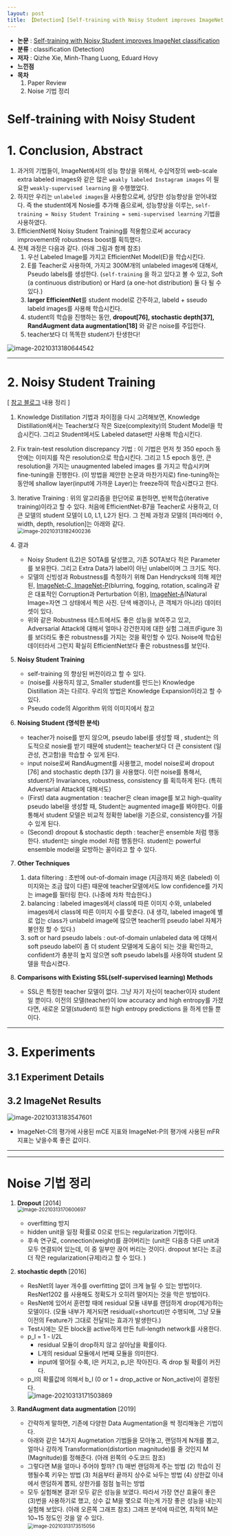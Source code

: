 ```yaml
---
layout: post
title: 【Detection】[Self-training with Noisy Student improves ImageNet classification
---
```


- **논문** : [Self-training with Noisy Student improves ImageNet classification](https://arxiv.org/abs/1911.04252)
- **분류** : classification (Detection)
- **저자** : Qizhe Xie, Minh-Thang Luong, Eduard Hovy
- **느낀점** 
- **목차**
  1. Paper Review
  2. Noise 기법 정리



# Self-training with Noisy Student

# 1. Conclusion, Abstract

1. 과거의 기법들이, ImageNet에서의 성능 향상을 위해서, 수십억장의 web-scale extra labeled images와 같은 많은 `weakly labeled Instagram images` 이 필요한 `weakly-supervised learning` 을 수행했었다.
2. 하지만 우리는 `unlabeled images`을 사용함으로써, 상당한 성능향상을 얻어내었다. 즉 the student에게 Nosie를 추가해 줌으로써, 성능향상을 이루는, `self-training = Noisy Student Training = semi-supervised learning` 기법을 사용하였다. 
3. EfficientNet에 Noisy Student Training를 적용함으로써 accuracy improvement와 robustness boost를 획득했다. 
4. 전체 과정은 다음과 같다. (아래 그림과 함께 참조)
   1. 우선 Labeled Image를 가지고 EfficientNet Model(E)을 학습시킨다. 
   2. E를 Teacher로 사용하여, 가지고 300M개의 unlabeled images에 대해서, Pseudo labels를 생성한다. (`self-training` 을 하고 있다고 볼 수 있고, Soft (a continuous distribution) or Hard (a one-hot distribution) 둘 다 될 수 있다.)
   4. **larger EfficientNet**를 student model로 간주하고, labeld + sseudo labeld images를 사용해 학습시킨다. 
   5. student의 학습을 진행하는 동안, **dropout[76], stochastic depth[37], RandAugment data augmentation[18]** 와 같은 noise를 주입한다. 
   6. teacher보다 더 똑똑한 student가 탄생한다!

![image-20210313180644542](https://github.com/junha1125/Imgaes_For_GitBlog/blob/master/Typora/image-20210313180644542.png?raw=tru)



---

# 2. Noisy Student Training

\[ [참고 블로그](https://hoya012.github.io/blog/Self-training-with-Noisy-Student-improves-ImageNet-classification-Review/) 내용 정리 \]

1. Knowledge Distillation 기법과 차이점을 다시 고려해보면, Knowledge Distillation에서는 Teacher보다 작은 Size(complexity)의 Student Model을 학습시킨다. 그리고 Student에서도 Labeled dataset만 사용해 학습시킨다.
2. Fix train-test resolution discrepancy 기법 : 이 기법은 먼저 첫 350 epoch 동안에는 이미지를 작은 resolution으로 학습시킨다. 그리고 1.5 epoch 동안, 큰 resolution을 가지는 unaugmented labeled images 를 가지고 학습시키며 fine-tuning을 진행한다. (이 방법을 제안한 논문과 마찬가지로) fine-tuning하는 동안에 shallow layer(input에 가까운 Layer)는 freeze하여 학습시켰다고 한다.
3. Iterative Training : 위의 알고리즘을 한단어로 표현하면, 반복학습(iterative training)이라고 할 수 있다. 처음에 EfficientNet-B7을 Teacher로 사용하고, 더 큰 모델의 student 모델이 L0, L1, L2가 된다. 그 전체 과정과 모델의 [파라메터 수, width, depth, resolution]는 아래와 같다.    
   <img src="https://github.com/junha1125/Imgaes_For_GitBlog/blob/master/Typora/image-20210313182400236.png?raw=tru" alt="image-20210313182400236" style="zoom:85%;" />
4. 결과 
   - Noisy Student (L2)은 SOTA를 달성했고, 기존 SOTA보다 적은 Parameter를 보유한다. 그리고 Extra Data가 label이 아닌 unlabel이며 그 크기도 적다.
   - 모델의 신빙성과 Robustness를 측정하기 위해 Dan Hendrycks에 의해 제안된, [ImageNet-C, ImageNet-P](https://arxiv.org/pdf/1903.12261.pdf)(blurring, fogging, rotation, scaling과 같은 대표적인 Corruption과 Perturbation 이용), [ImageNet-A](https://arxiv.org/pdf/1907.07174.pdf)(Natural Image=자연 그 상태에서 찍은 사진. 단색 배경이나, 큰 객체가 아니라) 데이터 셋이 있다.   
   - 위와 같은 Robustness 테스트에서도 좋은 성능을 보여주고 있고,  Adversarial Attack에 대해서 얼마나 강건한지에 대한 실험 그래프(Figure 3)를 보더라도 좋은 robustness를 가지는 것을 확인할 수 있다. Noise에 학습된 데이터라서 그런지 확실히 EfficientNet보다 좋은 robustness를 보인다.

1. **Noisy Student Training**
   - self-training 의 향상된 버전이라고 할 수 있다.
   - (noise를 사용하지 않고, Smaller student를 만드는) Knowledge Distillation 과는 다르다. 우리의 방법은 Knowledge Expansion이라고 할 수 있다.
   - Pseudo code의 Algorithm 위의 이미지에서 참고
2. **Noising Student (명석한 분석)**
   - teacher가 noise를 받지 않으며, pseudo label를 생성할 때 , student는 의도적으로 nosie를 받기 때문에 student는 teacher보다 더 큰 consistent (일관성, 견고함)을 학습할 수 있게 된다.
   - input noise로써 RandAugment를 사용했고, model noise로써 dropout [76] and stochastic depth [37] 을 사용했다. 이런 noise를 통해서, stduent가 Invariances, robustness, consistency 를 획득하게 된다. (특히 Adversarial Attack에 대해서도)
   - (First) data augmentation : teacher은 clean image를 보고 high-quality pseudo label을 생성할 때, Student는 augmented image를 봐야한다. 이를 통해서 student 모델은 비교적 정확한 label을 기준으로,  consistency를 가질 수 있게 된다. 
   - (Second) dropout & stochastic depth : teacher은 ensemble 처럼 행동한다. student는 single model 처럼 행동한다. student는 powerful ensemble model을 모방하는 꼴이라고 할 수 있다.
3. **Other Techniques**
   1. data filtering : 초반에 out-of-domain image (지금까지 봐온 (labeled) 이미지와는 조금 많이 다른) 때문에 teacher모델에서도 low confidence를 가지는 image를 필터링 한다. (나중에 차차 학습한다.)
   2. balancing : labeled images에서 class에 따른 이미지 수와, unlabeled images에서 class에 따른 이미지 수를 맞춘다. (내 생각, labeled image에 별로 업는 class가 unlabeld image에 많으면 teacher의 pseudo label 자체가 불안정 할 수 있다.)
   3. soft or hard pseudo labels : out-of-domain unlabeled data 에 대해서 soft pseudo label이 좀 더 student 모델에게 도움이 되는 것을 확인하고, confident가 충분히 높지 않으면 soft pseudo labels를 사용하여 student 모델을 학습시켰다. 
4. **Comparisons with Existing SSL(self-supervised learning) Methods**
   - SSL은 특정한 teacher 모델이 없다. 그냥 자기 자신이 teacher이자 student일 뿐이다. 이전의 모델(teacher)이  low accuracy and high entropy를 가졌다면, 새로운 모델(student) 또한 high entropy predictions 을 하게 만들 뿐이다.



---

# 3. Experiments

## 3.1 Experiment Details



## 3.2 ImageNet Results

![image-20210313183547601](https://github.com/junha1125/Imgaes_For_GitBlog/blob/master/Typora/image-20210313183547601.png?raw=tru)

- ImageNet-C의 평가에 사용된 mCE 지표와 ImageNet-P의 평가에 사용된 mFR 지표는 낮을수록 좋은 값이다. 







---

---

# Noise 기법 정리

1. **Dropout** [2014]     
   <img src="https://github.com/junha1125/Imgaes_For_GitBlog/blob/master/Typora/image-20210313170600697.png?raw=tru" alt="image-20210313170600697" style="zoom: 80%;" />
   - overfitting 방지
   - hidden unit을 일정 확률로 0으로 만드는 regularization 기법이다. 
   - 후속 연구로, connection(weight)를 끊어버리는 (unit은 다음층 다른 unit과 모두 연결되어 있는데, 이 중 일부만 끊어 버리는 것이다. dropout 보다는 조금 더 작은 regularization(규제)라고 할 수 있다. )

2. **stochastic depth** [2016]
   - ResNet의 layer 개수를 overfitting 없이 크게 늘릴 수 있는 방법이다. ResNet1202 를 사용해도 정확도가 오히려 떨어지는 것을 막은 방법이다.
   - ResNet에 있어서 훈련할 때에 residual 모듈 내부를 랜덤하게 drop(제거)하는 모델이다. (모듈 내부가 제거되면 residual(=shortcut)만 수행되며, 그냥 모듈 이전의 Feature가 그대로 전달되는 효과가 발생한다.)
   - Test시에는 모든 block을 active하게 만든 full-length network를 사용한다.
   - p_l = 1 - l/2L 
     - residual 모듈이 drop하지 않고 살아남을 확률이다. 
     - L개의 residual 모듈에서 l번째 모듈을 의미한다. 
     - input에 멀어질 수록, l은 커지고, p_l은 작아진다. 즉 drop 될 확률이 커진다.
   - p_l의 확률값에 의해서 b_l (0 or 1 = drop_active or Non_active)이 결정된다.     
     ![image-20210313171503869](https://github.com/junha1125/Imgaes_For_GitBlog/blob/master/Typora/image-20210313171503869.png?raw=tru)

3. **RandAugment data augmentation** [2019]
   - 간략하게 말하면, 기존에 다양한 Data Augmentation을 싹 정리해놓은 기법이다. 
   - 아래와 같은 14가지 Augmetation 기법들을 모아놓고, 랜덤하게 N개를 뽑고, 얼마나 강하게 Transformation(distortion magnitude)를 줄 것인지 M (Magnitude)를 정해준다. (아래 왼쪽의 수도코드 참조)
   - 그렇다면 M을 얼마나 주어야 할까? (1) 매번 랜덤하게 주는 방법 (2) 학습이 진행될수록 키우는 방법 (3) 처음부터 끝까지 상수로 놔두는 방법 (4) 상한값 이내에서 랜덤하게 뽑되, 상한가를 점점 높히는 방법
   - 모두 실험해본 결과! 모두 같은 성능을 보였다. 따라서 가장 연산 효율이 좋은 (3)번을 사용하기로 했고, 상수 값 M을 몇으로 하는게 가장 좋은 성능을 내는지 실험해 보았다. (아래 오른쪽 그래프 참조) 그래프 분석에 따르면, 최적의 M은 10~15 정도인 것을 알 수 있다.  
     <img src="https://github.com/junha1125/Imgaes_For_GitBlog/blob/master/Typora/image-20210313173515056.png?raw=tru" alt="image-20210313173515056" style="zoom:80%;" />   
